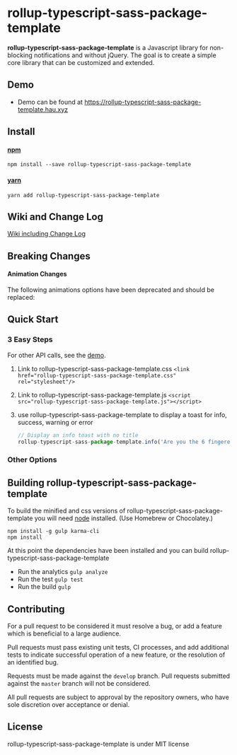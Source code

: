 # rollup-typescript-sass-package-template
**rollup-typescript-sass-package-template** is a Javascript library for non-blocking notifications and without jQuery. The goal is to create a simple core library that can be customized and extended.


## Demo
- Demo can be found at https://rollup-typescript-sass-package-template.hau.xyz

## Install

#### [npm](https://www.npmjs.com/package/rollup-typescript-sass-package-template)
```
npm install --save rollup-typescript-sass-package-template
```

#### [yarn](https://yarnpkg.com/en/package/rollup-typescript-sass-package-template)
```
yarn add rollup-typescript-sass-package-template
```



## Wiki and Change Log
[Wiki including Change Log](https://github.com/devhau/rollup-typescript-sass-package-template/wiki)

## Breaking Changes

#### Animation Changes
The following animations options have been deprecated and should be replaced:


## Quick Start

### 3 Easy Steps
For other API calls, see the [demo](https://rollup-typescript-sass-package-template.hau.xyz).

1. Link to rollup-typescript-sass-package-template.css `<link href="rollup-typescript-sass-package-template.css" rel="stylesheet"/>`

2. Link to rollup-typescript-sass-package-template.js `<script src="rollup-typescript-sass-package-template.js"></script>`

3. use rollup-typescript-sass-package-template to display a toast for info, success, warning or error
	```js
	// Display an info toast with no title
	rollup-typescript-sass-package-template.info('Are you the 6 fingered man?')
	```

### Other Options

## Building rollup-typescript-sass-package-template

To build the minified and css versions of rollup-typescript-sass-package-template you will need [node](http://nodejs.org) installed. (Use Homebrew or Chocolatey.)

```
npm install -g gulp karma-cli
npm install
```

At this point the dependencies have been installed and you can build rollup-typescript-sass-package-template

- Run the analytics `gulp analyze`
- Run the test `gulp test`
- Run the build `gulp`

## Contributing

For a pull request to be considered it must resolve a bug, or add a feature which is beneficial to a large audience.

Pull requests must pass existing unit tests, CI processes, and add additional tests to indicate successful operation of a new feature, or the resolution of an identified bug.

Requests must be made against the `develop` branch. Pull requests submitted against the `master` branch will not be considered.

All pull requests are subject to approval by the repository owners, who have sole discretion over acceptance or denial.

## License
rollup-typescript-sass-package-template is under MIT license